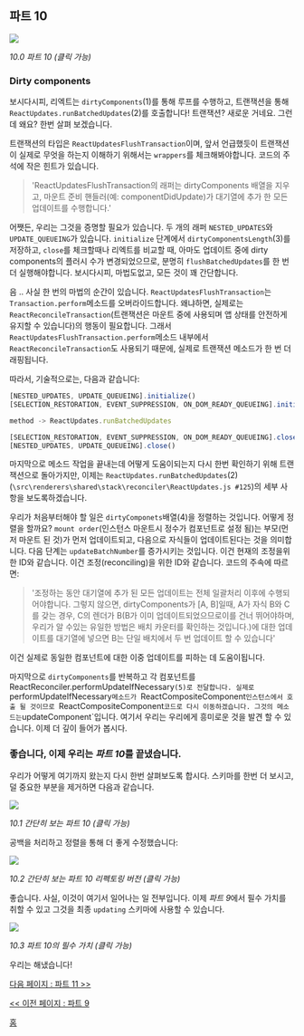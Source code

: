 ## 파트 10

[![](https://rawgit.com/Bogdan-Lyashenko/Under-the-hood-ReactJS/master/stack/images/10/part-10.svg)](https://rawgit.com/Bogdan-Lyashenko/Under-the-hood-ReactJS/master/stack/images/10/part-10.svg)

<em>10.0 파트 10 (클릭 가능)</em>

### Dirty components

보시다시피, 리엑트는 `dirtyComponents`(1)를 통해 루프를 수행하고, 트랜잭션을 통해 `ReactUpdates.runBatchedUpdates`(2)를 호출합니다! 트랜잭션? 새로운 거네요. 그런데 왜요? 한번 살펴 보겠습니다.

트랜잭션의 타입은 `ReactUpdatesFlushTransaction`이며, 앞서 언급했듯이 트랜잭션이 실제로 무엇을 하는지 이해하기 위해서는 `wrappers`를 체크해봐야합니다. 코드의 주석에 작은 힌트가 있습니다.
> 'ReactUpdatesFlushTransaction의 래퍼는 dirtyComponents 배열을 지우고, 마운트 준비 핸들러(예: componentDidUpdate)가 대기열에 추가 한 모든 업데이트를 수행합니다.'

어쨋든, 우리는 그것을 증명할 필요가 있습니다. 두 개의 래퍼 `NESTED_UPDATES`와 `UPDATE_QUEUEING`가 있습니다. `initialize` 단계에서 `dirtyComponentsLength`(3)를 저장하고, `close`를 체크할때나 리엑트를 비교할 때, 아마도 업데이트 중에 dirty components의 플러시 수가 변경되었으므로, 분명히 `flushBatchedUpdates`를 한 번 더 실행해야합니다. 보시다시피, 마법도없고, 모든 것이 꽤 간단합니다.

음 .. 사실 한 번의 마법의 순간이 있습니다. `ReactUpdatesFlushTransaction`는 `Transaction.perform`메소드를 오버라이드합니다. 왜냐하면, 실제로는 `ReactReconcileTransaction`(트랜잭션은 마운트 중에 사용되며 앱 상태를 안전하게 유지할 수 있습니다)의 행동이 필요합니다. 그래서 `ReactUpdatesFlushTransaction.perform`메소드 내부에서 `ReactReconcileTransaction`도 사용되기 때문에, 실제로 트랜잭션 메소드가 한 번 더 래핑됩니다.

따라서, 기술적으로는, 다음과 같습니다:

```javascript
[NESTED_UPDATES, UPDATE_QUEUEING].initialize()
[SELECTION_RESTORATION, EVENT_SUPPRESSION, ON_DOM_READY_QUEUEING].initialize()

method -> ReactUpdates.runBatchedUpdates

[SELECTION_RESTORATION, EVENT_SUPPRESSION, ON_DOM_READY_QUEUEING].close()
[NESTED_UPDATES, UPDATE_QUEUEING].close()
```
마지막으로 메소드 작업을 끝내는데 어떻게 도움이되는지 다시 한번 확인하기 위해 트랜잭션으로 돌아가지만, 이제는 `ReactUpdates.runBatchedUpdates`(2)(`\src\renderers\shared\stack\reconciler\ReactUpdates.js #125`)의 세부 사항을 보도록하겠습니다.

우리가 처음부터해야 할 일은 `dirtyComponets`배열(4)을 정렬하는 것입니다. 어떻게 정렬을 할까요? `mount order`(인스턴스 마운트시 정수가 컴포넌트로 설정 됨)는 부모(먼저 마운트 된 것)가 먼저 업데이트되고, 다음으로 자식들이 업데이트된다는 것을 의미합니다. 다음 단계는 `updateBatchNumber`를 증가시키는 것입니다. 이건 현재의 조정을위한 ID와 같습니다. 이건 조정(reconciling)을 위한 ID와 같습니다. 코드의 주속에 따르면:

> '조정하는 동안 대기열에 추가 된 모든 업데이트는 전체 일괄처리 이후에 수행되어야합니다. 그렇지 않으면, dirtyComponents가 [A, B]일때, A가 자식 B와 C를 갖는 경우, C의 렌더가 B(B가 이미 업데이트되었으므로이를 건너 뛰어야하며, 우리가 알 수있는 유일한 방법은 배치 카운터를 확인하는 것입니다.)에 대한 업데이트를 대기열에 넣으면 B는 단일 배치에서 두 번 업데이트 할 수 있습니다'

이건 실제로 동일한 컴포넌트에 대한 이중 업데이트를 피하는 데 도움이됩니다.

마지막으로 `dirtyComponents`를 반복하고 각 컴포넌트를 ReactReconciler.performUpdateIfNecessary`(5)로 전달합니다. 실제로 `performUpdateIfNecessary`메소드가 `ReactCompositeComponent`인스턴스에서 호출 될 것이므로 `ReactCompositeComponent` 코드로 다시 이동하겠습니다. 그것의 메소드는 `updateComponent`입니다. 여기서 우리는 우리에게 흥미로운 것을 발견 할 수 있습니다. 이제 더 깊이 들어가 봅시다.

### 좋습니다, 이제 우리는 *파트 10*를 끝냈습니다.

우리가 어떻게 여기까지 왔는지 다시 한번 살펴보도록 합시다. 스키마를 한번 더 보시고, 덜 중요한 부분을 제거하면 다음과 같습니다.

[![](https://rawgit.com/Bogdan-Lyashenko/Under-the-hood-ReactJS/master/stack/images/10/part-10-A.svg)](https://rawgit.com/Bogdan-Lyashenko/Under-the-hood-ReactJS/master/stack/images/10/part-10-A.svg)

<em>10.1 간단히 보는 파트 10 (클릭 가능)</em>

공백을 처리하고 정렬을 통해 더 좋게 수정했습니다:

[![](https://rawgit.com/Bogdan-Lyashenko/Under-the-hood-ReactJS/master/stack/images/10/part-10-B.svg)](https://rawgit.com/Bogdan-Lyashenko/Under-the-hood-ReactJS/master/stack/images/10/part-10-B.svg)

<em>10.2 간단히 보는 파트 10 리펙토링 버전 (클릭 가능)</em>

좋습니다. 사실, 이것이 여기서 일어나는 일 전부입니다. 이제 *파트 9*에서 필수 가치를 취할 수 있고 그것을 최종 `updating` 스키마에 사용할 수 있습니다.


[![](https://rawgit.com/Bogdan-Lyashenko/Under-the-hood-ReactJS/master/stack/images/10/part-10-C.svg)](https://rawgit.com/Bogdan-Lyashenko/Under-the-hood-ReactJS/master/stack/images/10/part-10-C.svg)

<em>10.3 파트 10의 필수 가치 (클릭 가능)</em>

우리는 해냈습니다!


[다음 페이지 : 파트 11 >>](./Part-11.md)

[<< 이전 페이지 : 파트 9](./Part-9.md)


[홈](../../README.md)
